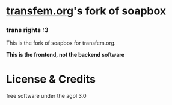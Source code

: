 # [transfem.org](https://transfem.org)'s fork of soapbox
### trans rights :3

This is the fork of soapbox for transfem.org.

**This is the frontend, not the backend software**

# License & Credits

free software under the agpl 3.0
